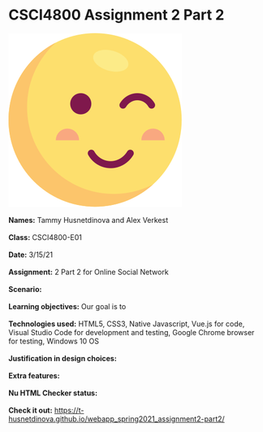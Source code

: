 # CSCI4800 Assignment 2 Part 2

![Screenshot](img/smol-wink.svg)

**Names:** Tammy Husnetdinova and Alex Verkest<br>
<br>
**Class:** CSCI4800-E01 <br>
<br>
**Date:** 3/15/21 <br>
<br>
**Assignment:** 2 Part 2 for Online Social Network <br>
<br>
**Scenario:** <br>
<br>
**Learning objectives:** Our goal is to  <br>
<br>
**Technologies used:** HTML5, CSS3, Native Javascript, Vue.js for code, Visual Studio Code for development and testing, Google Chrome browser for testing, Windows 10 OS <br>
<br>
**Justification in design choices:**<br>
<br>
**Extra features:**  <br>
<br>
**Nu HTML Checker status:**  <br>
<br>
**Check it out:** https://t-husnetdinova.github.io/webapp_spring2021_assignment2-part2/ <br>
<br>
